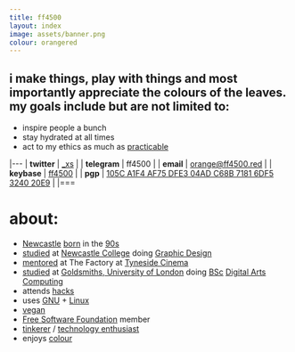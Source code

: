 ```yaml
---
title: ff4500
layout: index
image: assets/banner.png
colour: orangered
---
```


## i make things, play with things and most importantly appreciate the colours of the leaves. my goals include but are not limited to:

+	inspire people a bunch
+   stay hydrated at all times
+   act to my ethics as much as [practicable]

|---
| __twitter__  |  [_xs]                                               |
| __telegram__ |  ff4500                                              |
| __email__    |  orange@ff4500.red                                   |
| __keybase__  |  [ff4500]                                            |
| __pgp__      |  [105C A1F4 AF75 DFE3 04AD C68B 7181 6DF5 3240 20E9] |
|===

# about:

+   [Newcastle][Newcastle] [born][born] in the [90s]
+   [studied] at [Newcastle College] doing [Graphic Design]
+   [mentored] at The Factory at [Tyneside Cinema]
+   [studied] at [Goldsmiths, University of London] doing [BSc][BSc] [Digital Arts][Digital Arts] [Computing][Computing]
+   attends [hacks]
+   uses [GNU] + [Linux]
+   [vegan]
+   [Free Software Foundation] member
+   [tinkerer] / [technology enthusiast]
+   enjoys [colour]

[_xs]: https://twitter.com/_xs
[105C A1F4 AF75 DFE3 04AD C68B 7181 6DF5 3240 20E9]: https://keybase.io/ff4500/key.asc
[ff4500]: https://keybase.io/ff4500
[practicable]: http://en.wiktionary.org/wiki/practicable
[Newcastle]: http://en.wikipedia.org/wiki/Newcastle_Upon_Tyne
[born]: http://en.wikipedia.org/wiki/Birth
[90s]: http://en.wikipedia.org/wiki/1990s
[studied]: http://en.wikipedia.org/wiki/Learning
[Newcastle College]: http://en.wikipedia.org/wiki/Newcastle_College
[Graphic Design]: http://en.wikipedia.org/wiki/Graphic_Design
[mentored]: http://en.wikipedia.org/wiki/Education
[Tyneside Cinema]: http://en.wikipedia.org/wiki/Tyneside_Cinema
[Goldsmiths, University of London]: http://en.wikipedia.org/wiki/Goldsmiths,_University_of_London
[Bsc]: http://en.wikipedia.org/wiki/Bachelor_of_Science
[Digital Arts]: http://en.wikipedia.org/wiki/Digital_art
[Computing]: http://en.wikipedia.org/wiki/Computing
[hacks]: http://en.wikipedia.org/wiki/Hackathon
[GNU]: http://en.wikipedia.org/wiki/GNU
[Linux]: http://en.wikipedia.org/wiki/Linux
[vegan]: http://en.wikipedia.org/wiki/Veganism
[Free Software Foundation]: http://en.wikipedia.org/wiki/Free_Software_Foundation
[tinkerer]: http://en.wikipedia.org/wiki/Maker_culture
[technology enthusiast]: http://en.wikipedia.org/wiki/Hacker_Culture
[colour]: http://en.wikipedia.org/wiki/Color
